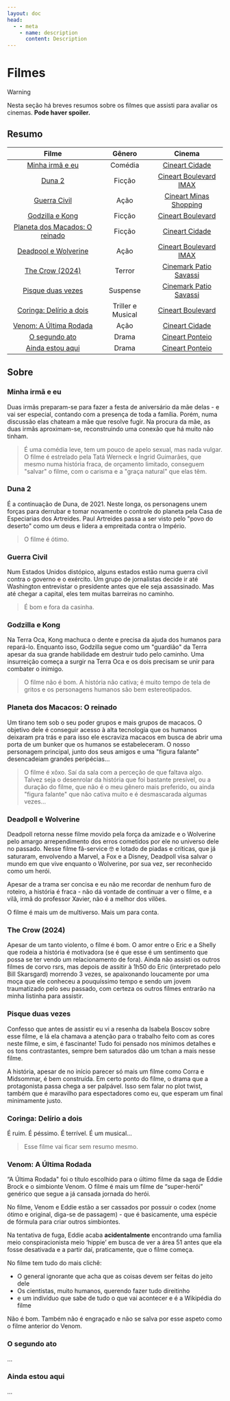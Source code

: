 ```yaml
---
layout: doc
head:
  - - meta
    - name: description
      content: Description
---
```


<!-- Variáveis -->
[cineart-boulevard]:movie-theaters-list.html#cineart-shopping-boulevard
[cineart-cidade]:movie-theaters-list.html#cineart-shopping-cidade
[cineart-minas-shopping]:movie-theaters-list.html#cineart-minas-shopping
[cinemark-patio-savassi]:movie-theaters-list.html#cinemark-patio-savassi
[cineart-ponteio]:movie-theaters-list.html#cineart-ponteio
<!-- Fim das variáveis -->

# Filmes

> [!WARNING]
> Nesta seção há breves resumos sobre os filmes que assisti para avaliar os cinemas. **Pode haver spoiler.**

## Resumo

|                              Filme                               |      Gênero       |                                Cinema                                 |
| :--------------------------------------------------------------: | :---------------: | :-------------------------------------------------------------------: |
|               [Minha irmã e eu](#minha-irma-e-eu)                |      Comédia      |                   [Cineart Cidade][cineart-cidade]                    |
|                        [Duna 2](#duna-2)                         |      Ficção       | [Cineart Boulevard <Badge type="tip">IMAX</Badge>][cineart-boulevard] |
|                  [Guerra Civil](#guerra-civil)                   |       Ação        |           [Cineart Minas Shopping][cineart-minas-shopping]            |
|               [Godzilla e Kong](#godzilla-e-kong)                |      Ficção       |                [Cineart Boulevard][cineart-boulevard]                 |
| [Planeta dos Macados: O reinado](#planeta-dos-macacos-o-reinado) |      Ficção       |                   [Cineart Cidade][cineart-cidade]                    |
|          [Deadpool e Wolverine](#deadpoll-e-wolverine)           |       Ação        | [Cineart Boulevard <Badge type="tip">IMAX</Badge>][cineart-boulevard] |
|                [The Crow (2024)](#the-crow-2024)                 |      Terror       |           [Cinemark Patio Savassi][cinemark-patio-savassi]            |
|             [Pisque duas vezes](#pisque-duas-vezes)              |     Suspense      |           [Cinemark Patio Savassi][cinemark-patio-savassi]            |
|        [Coringa: Delírio a dois](#coringa-delirio-a-dois)        | Triller e Musical |                [Cineart Boulevard][cineart-boulevard]                 |
|         [Venom: A Última Rodada](#venom-a-ultima-rodada)         |       Ação        |                   [Cineart Cidade][cineart-cidade]                    |
|                 [O segundo ato](#o-segundo-ato)                  |       Drama       |                  [Cineart Ponteio][cineart-ponteio]                   |
|              [Ainda estou aqui](#ainda-estou-aqui)               |       Drama       |                  [Cineart Ponteio][cineart-ponteio]                   |


## Sobre

### Minha irmã e eu

Duas irmãs preparam-se para fazer a festa de aniversário da mãe delas - e vai ser especial, contando com a presença de toda a família. Porém, numa discussão elas chateam a mãe que resolve fugir. Na procura da mãe, as duas irmãs aproximam-se, reconstruindo uma conexão que há muito não tinham.
> É uma comédia leve, tem um pouco de apelo sexual, mas nada vulgar. O filme é estrelado pela Tatá Werneck e Ingrid Guimarães, que mesmo numa história fraca, de orçamento limitado, conseguem "salvar" o filme, com o carisma e a "graça natural" que elas têm.

### Duna 2

É a continuação de Duna, de 2021. Neste longa, os personagens unem forças para derrubar e tomar novamente o controle do planeta pela Casa de Especiarias dos Artreides. Paul Artreides passa a ser visto pelo "povo do deserto" como um deus e lidera a empreitada contra o Império.
> O filme é ótimo.

### Guerra Civil

Num Estados Unidos distópico, alguns estados estão numa guerra civil contra o governo e o exército. Um grupo de jornalistas decide ir até Washington entrevistar o presidente antes que ele seja assassinado. Mas até chegar a capital, eles tem muitas barreiras no caminho.
> É bom e fora da casinha.

### Godzilla e Kong

Na Terra Oca, Kong machuca o dente e precisa da ajuda dos humanos para repará-lo. Enquanto isso, Godzilla segue como um "guardião" da Terra apesar da sua grande habilidade em destruir tudo pelo caminho. Uma insurreição começa a surgir na Terra Oca e os dois precisam se unir para combater o inimigo.
> O filme não é bom. A história não cativa; é muito tempo de tela de gritos e os personagens humanos são bem estereotipados.

### Planeta dos Macacos: O reinado

Um tirano tem sob o seu poder grupos e mais grupos de macacos. O objetivo dele é conseguir acesso à alta tecnologia que os humanos deixaram pra trás e para isso ele escraviza macacos em busca de abrir uma porta de um bunker que os humanos se estabeleceram. O nosso personagem principal, junto dos seus amigos e uma "figura falante" desencadeiam grandes peripécias...
> O filme é xôxo. Saí da sala com a perceção de que faltava algo. Talvez seja o desenrolar da história que foi bastante presível, ou a duração do filme, que não é o meu gênero mais preferido, ou ainda "figura falante" que não cativa muito e é desmascarada algumas vezes...

### Deadpoll e Wolverine

Deadpoll retorna nesse filme movido pela força da amizade e o Wolverine pelo amargo arrependimento dos erros cometidos por ele no universo dele no passado. Nesse filme fã-service 🤓 e lotado de piadas e críticas, que já saturaram, envolvendo a Marvel, a Fox e a Disney, Deadpoll visa salvar o mundo em que vive enquanto o Wolverine, por sua vez, ser reconhecido como um herói.

Apesar de a trama ser concisa e eu não me recordar de nenhum furo de roteiro, a história é fraca - não dá vontade de continuar a ver o filme, e a vilã, irmã do professor Xavier, não é a melhor dos vilões.

O filme é mais um de multiverso.
Mais um para conta.

### The Crow (2024)

Apesar de um tanto violento, o filme é bom. O amor entre o Eric e a Shelly que rodeia a história é motivadora (se é que esse é um sentimento que possa se ter vendo um relacionamento de fora). Ainda não assisti os outros filmes de corvo rsrs, mas depois de assitir à 1h50 do Eric (interpretado pelo Bill Skarsgard) morrendo 3 vezes, se apaixonando loucamente por uma moça que ele conheceu a pouquíssimo tempo e sendo um jovem traumatizado pelo seu passado, com certeza os outros filmes entrarão na minha listinha para assistir.

### Pisque duas vezes

Confesso que antes de assistir eu vi a resenha da Isabela Boscov sobre esse filme, e lá ela chamava a atenção para o trabalho feito com as cores neste filme, e sim, é fascinante! Tudo foi pensado nos mínimos detalhes e os tons contrastantes, sempre bem saturados dão um tchan a mais nesse filme.

A história, apesar de no início parecer só mais um filme como Corra e Midsommar, é bem construída. Em certo ponto do filme, o drama que a protagonista passa chega a ser palpável. Isso sem falar no plot twist, também que é maravilho para espectadores como eu, que esperam um final minimamente justo.

### Coringa: Delírio a dois

É ruim. É péssimo. É terrível. É um musical...  

> Esse filme vai ficar sem resumo mesmo.

### Venom: A Última Rodada

“A Última Rodada" foi o título escolhido para o último filme da saga de Eddie Brock e o simbionte Venom. O filme é mais um filme de “super-herói” genérico que segue a já cansada jornada do herói.

No filme, Venom e Eddie estão a ser cassados por possuir o codex (nome ótimo e original, diga-se de passagem) - que é basicamente, uma espécie de fórmula para criar outros simbiontes.

Na tentativa de fuga, Eddie acaba **acidentalmente** encontrando uma família meio conspiracionista meio ‘hippie’ em busca de ver a área 51 antes que ela fosse desativada e a partir daí, praticamente, que o filme começa.

No filme tem tudo do mais clichê:

- O general ignorante que acha que as coisas devem ser feitas do jeito dele
- Os cientistas, muito humanos, querendo fazer tudo direitinho
- e um indivíduo que sabe de tudo o que vai acontecer e é a Wikipédia do filme

Não é bom. Também não é engraçado e não se salva por esse aspeto como o filme anterior do Venom.

### O segundo ato

...

### Ainda estou aqui

...
